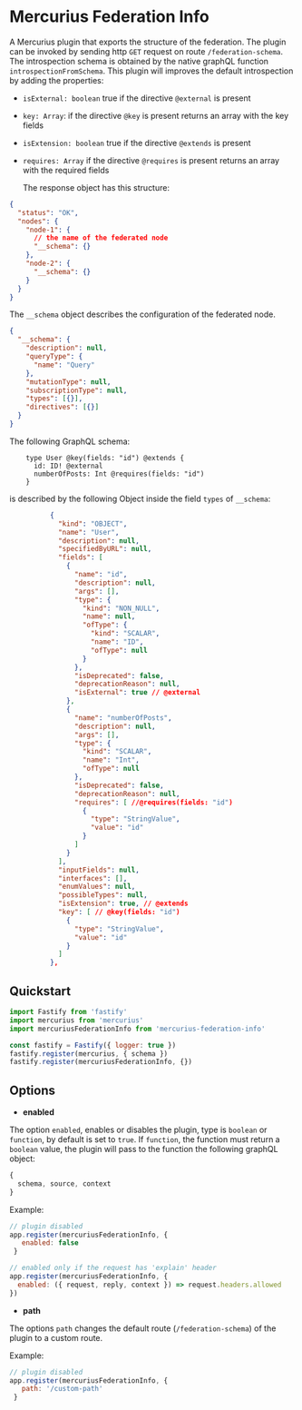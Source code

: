 # Mercurius Federation Info

A Mercurius plugin that exports the structure of the federation.
The plugin can be invoked by sending http `GET` request on route `/federation-schema`.
The introspection schema is obtained by the native graphQL function `introspectionFromSchema`.
This plugin will improves the default introspection by adding the properties:

- `isExternal: boolean` true if the directive `@external` is present
- `key: Array`: if the directive `@key` is present returns an array with the key fields
- `isExtension: boolean` true if the directive `@extends` is present
- `requires: Array` if the directive `@requires` is present returns an array with the required fields

  The response object has this structure:

```json
{
  "status": "OK",
  "nodes": {
    "node-1": {
      // the name of the federated node
      "__schema": {}
    },
    "node-2": {
      "__schema": {}
    }
  }
}
```

The `__schema` object describes the configuration of the federated node.

```json
{
  "__schema": {
    "description": null,
    "queryType": {
      "name": "Query"
    },
    "mutationType": null,
    "subscriptionType": null,
    "types": [{}],
    "directives": [{}]
  }
}
```

The following GraphQL schema:

```
    type User @key(fields: "id") @extends {
      id: ID! @external
      numberOfPosts: Int @requires(fields: "id")
    }
```

is described by the following Object inside the field `types` of `__schema`:

```json
          {
            "kind": "OBJECT",
            "name": "User",
            "description": null,
            "specifiedByURL": null,
            "fields": [
              {
                "name": "id",
                "description": null,
                "args": [],
                "type": {
                  "kind": "NON_NULL",
                  "name": null,
                  "ofType": {
                    "kind": "SCALAR",
                    "name": "ID",
                    "ofType": null
                  }
                },
                "isDeprecated": false,
                "deprecationReason": null,
                "isExternal": true // @external
              },
              {
                "name": "numberOfPosts",
                "description": null,
                "args": [],
                "type": {
                  "kind": "SCALAR",
                  "name": "Int",
                  "ofType": null
                },
                "isDeprecated": false,
                "deprecationReason": null,
                "requires": [ //@requires(fields: "id")
                  {
                    "type": "StringValue",
                    "value": "id"
                  }
                ]
              }
            ],
            "inputFields": null,
            "interfaces": [],
            "enumValues": null,
            "possibleTypes": null,
            "isExtension": true, // @extends
            "key": [ // @key(fields: "id")
              {
                "type": "StringValue",
                "value": "id"
              }
            ]
          },
```

## Quickstart

```js
import Fastify from 'fastify'
import mercurius from 'mercurius'
import mercuriusFederationInfo from 'mercurius-federation-info'

const fastify = Fastify({ logger: true })
fastify.register(mercurius, { schema })
fastify.register(mercuriusFederationInfo, {})
```

## Options

- **enabled**

The option `enabled`, enables or disables the plugin, type is `boolean` or `function`, by default is set to `true`.
If `function`, the function must return a `boolean` value, the plugin will pass to the function the following graphQL object:

```js
{
  schema, source, context
}
```

Example:

```js
// plugin disabled
app.register(mercuriusFederationInfo, {
   enabled: false
 }
```

```js
// enabled only if the request has 'explain' header
app.register(mercuriusFederationInfo, {
  enabled: ({ request, reply, context }) => request.headers.allowed
})
```

- **path**

The options `path` changes the default route (`/federation-schema`) of the plugin to a custom route.

Example:

```js
// plugin disabled
app.register(mercuriusFederationInfo, {
   path: '/custom-path'
 }
```
